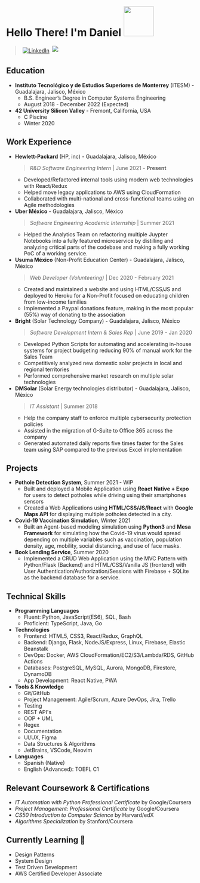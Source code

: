 # Hello There! I'm Daniel <img src="https://media.giphy.com/media/WUlplcMpOCEmTGBtBW/giphy.gif" width="80"> 
> <a href="https://www.linkedin.com/in/danielvelara/"><img src="https://raw.githubusercontent.com/MikeCodesDotNET/MikeCodesDotNET/a8abbf37441f3253f74ea255a47f289208d7568c/Resources/linkedIn.svg" alt="LinkedIn" style="vertical-align:top; margin:4px"></a>
> ![](https://komarev.com/ghpvc/?username=danielvelara&color=red)

<!--- 

## About Me
> Summary of who you are, what kind of career you're looking for
- Passion, Future 
- *Hi! I’m Daniel, I’m in my senior year at Tec de Monterrey, studying Computer Systems Engineering and working at HP as a Software Engineer Intern.  I enjoy being able to help people and solve problems, so I’m looking forward to putting my tech skills into practice by working as as Software Engineer.*
- *I’ve learned a lot about computer systems and programming and I’m looking for  position where I can focus on large scale software with high impact.*
--->

## Education
- **Instituto Tecnológico y de Estudios Superiores de Monterrey** (ITESM) - Guadalajara, Jalisco, México
  - B.S. Engineer’s Degree in Computer Systems Engineering
  - August 2018 - December 2022 (Expected)
- **42 University Silicon Valley** - Fremont, California, USA
  - C Piscine
  - Winter 2020

## Work Experience

<!---
Accomplish X as measured by Y by doing Z
--->

- **Hewlett-Packard** (HP, inc) - Guadalajara, Jalisco, México
    > *R&D Software Engineering Intern* | June 2021 - **Present**
    - Developed/Refactored internal tools using modern web technologies with React/Redux
    - Helped move legacy applications to AWS using CloudFormation
    <!--- - Reduced deploy time up-to 70% by implementing a CI/CD pipeline using AWS CodeCommit which helped product managers validate features 2x faster.--->
    - Collaborated with multi-national and cross-functional teams using an Agile methodologies 
- **Uber México** - Guadalajara, Jalisco, México
    > *Software Engineering Academic Internship* | Summer 2021
    - Helped the Analytics Team on refactoring multiple Juypter Notebooks into a fully featured microservice by distilling and analyzing critical parts of the codebase and making a fully working PoC of a working service.
- **Usuma México** (Non-Profit Education Center) - Guadalajara, Jalisco, México
    > *Web Developer (Volunteering)* | Dec 2020 - February 2021
    - Created and maintained a website and using HTML/CSS/JS and deployed to Heroku for a Non-Profit focused on educating children from low-income families
    - Implemented a Paypal donations feature, making in the most popular (55%) way of donating to the association
- **Bright** (Solar Technology Company) - Guadalajara, Jalisco, México
    > *Software Development Intern & Sales Rep* | June 2019 - Jan 2020
    - Developed Python Scripts for automating and accelerating in-house systems for project budgeting reducing 90% of manual work for the Sales Team
    - Competitively analyzed new domestic solar projects in local and regional territories
    - Performed comprehensive market research on multiple solar technologies
- **DMSolar** (Solar Energy technologies distributor) - Guadalajara, Jalisco, México
    > *IT Assistant* | Summer 2018
    - Help the company staff to enforce multiple cybersecurity protection policies
    - Assisted in the migration of G-Suite to Office 365 across the company
    - Generated automated daily reports five times faster for the Sales team using SAP compared to the previous Excel implementation

## Projects
- **Pothole Detection System**, Summer 2021 - WIP
    - Built and deployed a Mobile Application using **React Native + Expo** for users to detect potholes while driving using their smartphones sensors
    - Created a Web Applications using **HTML/CSS/JS/React** with **Google Maps API** for displaying multiple potholes detected in a city.
- **Covid-19 Vaccination Simulation**,  Winter 2021
    - Built an Agent-based modeling simulation using **Python3** and **Mesa Framework** for simulating how the Covid-19 virus would spread depending on multiple variables such as vaccination, population density, age, mobility, social distancing, and use of face masks.
- **Book Lending Service**, Summer 2020
    - Implemented a CRUD Web Application using the MVC Pattern with Python/Flask (Backend) and HTML/CSS/Vanilla JS (frontend) with User Authentication/Authorization/Sessions with Firebase +  SQLite as the backend database for a service.


## Technical Skills
- **Programming Languages**
    - Fluent: Python, JavaScript(ES6), SQL, Bash
    - Proficient: TypeScript, Java, Go
- **Technologies**
    - Frontend: HTML5, CSS3, React/Redux, GraphQL
    - Backend: Django, Flask, NodeJS/Express, Linux, Firebase, Elastic Beanstalk
    - DevOps: Docker, AWS CloudFormation/EC2/S3/Lambda/RDS, GitHub Actions
    - Databases: PostgreSQL, MySQL, Aurora, MongoDB, Firestore, DynamoDB
    - App Development: React Native, PWA
- **Tools & Knowledge**
    - Git/GitHub
    - Project Management: Agile/Scrum, Azure DevOps, Jira, Trello
    - Testing
    - REST API's
    - OOP + UML
    - Regex
    - Documentation
    - UI/UX, Figma
    - Data Structures & Algorithms
    - JetBrains, VSCode, Neovim
- **Languages**
    - Spanish (Native)
    - English (Advanced): TOEFL C1

<!---
- **Soft Skills**
    - Team Player
    - People-oriented
    - Problem Solving
    - Adaptability
    - Time Management
    - Communication Skills
    - Writing Skills
--->

## Relevant Coursework & Certifications
- *IT Automation with Python Professional Certificate* by Google/Coursera
- *Project Management: Professional Certificate* by Google/Coursera
- *CS50 Introduction to Computer Science* by Harvard/edX
- *Algorithms Specialization* by Stanford/Coursera


## Currently Learning 🌱
- Design Patterns
- System Design
- Test Driven Development
- AWS Certified Developer Associate
